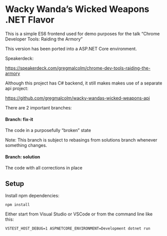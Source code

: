 Wacky Wanda’s Wicked Weapons .NET Flavor
========================================

This is a simple ES6 frontend used for demo purposes for the talk
“Chrome Developer Tools: Raiding the Armory”

This version has been ported into a ASP.NET Core environment.

Speakerdeck:

https://speakerdeck.com/gregmalcolm/chrome-dev-tools-raiding-the-armory

Although this project has C# backend, it still makes  makes use of a separate api project:

https://github.com/gregmalcolm/wacky-wandas-wicked-weapons-api

There are 2 important branches:

#### Branch: fix-it 

The code in a purposefully “broken” state

Note: This branch is subject to rebasings from solutions branch whenever
something changes.

#### Branch: solution

The code with all corrections in place

Setup
-----

Install  npm dependencies:
```
npm install

```

Either start from Visual Studio or VSCode or from the command line like this:

```
VSTEST_HOST_DEBUG=1 ASPNETCORE_ENVIRONMENT=Development dotnet run
```
